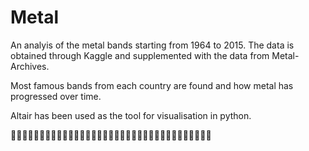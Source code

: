 # Metal

An analyis of the metal bands starting from 1964 to 2015. 
The data is obtained through Kaggle and supplemented with the data from Metal-Archives.

Most famous bands from each country are found and how metal has progressed over time.

Altair has been used as the tool for visualisation in python.

🤘🤘🤘🤘🤘🤘🤘🤘🤘🤘🤘🤘🤘🤘🤘🤘🤘🤘🤘🤘🤘🤘🤘🤘🤘🤘🤘🤘🤘🤘🤘🤘🤘🤘🤘
